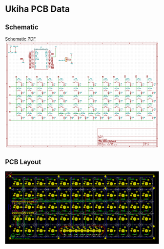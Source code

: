# Ukiha PCB Data

## Schematic
[Schematic PDF](../doc/ukiha.pdf?raw=true)
![Schematic](../doc/schematic.png?raw=true)

## PCB Layout
![PCB Layout](../doc/pcblayout.png?raw=true)

